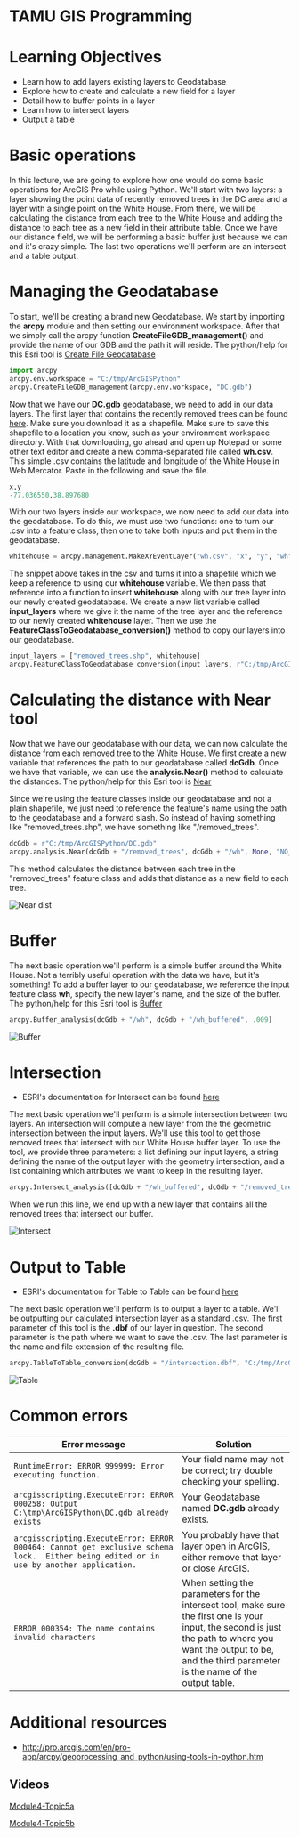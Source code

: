 # TAMU GIS Programming
# Learning Objectives
- Learn how to add layers existing layers to Geodatabase
- Explore how to create and calculate a new field for a layer
- Detail how to buffer points in a layer
- Learn how to intersect layers
- Output a table 
# Basic operations
In this lecture, we are going to explore how one would do some basic operations for ArcGIS Pro while using Python. We'll start with two layers: a layer showing the point data of recently removed trees in the DC area and a layer with a single point on the White House. From there, we will be calculating the distance from each tree to the White House and adding the distance to each tree as a new field in their attribute table. Once we have our distance field, we will be performing a basic buffer just because we can and it's crazy simple. The last two operations we'll perform are an intersect and a table output.
# Managing the Geodatabase
To start, we'll be creating a brand new Geodatabase. We start by importing the **arcpy** module and then setting our environment workspace. After that we simply call the arcpy function **CreateFileGDB_management()** and provide the name of our GDB and the path it will reside. The python/help for this Esri tool is [Create File Geodatabase](http://pro.arcgis.com/en/pro-app/tool-reference/data-management/create-file-gdb.htm)
>
```python
import arcpy
arcpy.env.workspace = "C:/tmp/ArcGISPython"
arcpy.CreateFileGDB_management(arcpy.env.workspace, "DC.gdb")
```
>
Now that we have our **DC.gdb** geodatabase, we need to add in our data layers. The first layer that contains the recently removed trees can be found [here](http://hub.arcgis.com/datasets/53b4afcee29a470e858d0c60bd70b35b_28). Make sure you download it as a shapefile. Make sure to save this shapefile to a location you know, such as your environment workspace directory. With that downloading, go ahead and open up Notepad or some other text editor and create a new comma-separated file called **wh.csv**. This simple .csv contains the latitude and longitude of the White House in Web Mercator. Paste in the following and save the file.
>
```python
x,y
-77.036550,38.897680
```
>
With our two layers inside our workspace, we now need to add our data into the geodatabase. To do this, we must use two functions: one to turn our .csv into a feature class, then one to take both inputs and put them in the geodatabase.
>
```python
whitehouse = arcpy.management.MakeXYEventLayer("wh.csv", "x", "y", "wh")
```
>
The snippet above takes in the csv and turns it into a shapefile which we keep a reference to using our **whitehouse** variable. We then pass that reference into a function to insert **whitehouse** along with our tree layer into our newly created geodatabase. We create a new list variable called **input_layers** where we give it the name of the tree layer and the reference to our newly created **whitehouse** layer. Then we use the **FeatureClassToGeodatabase_conversion()** method to copy our layers into our geodatabase.
>
```python
input_layers = ["removed_trees.shp", whitehouse]
arcpy.FeatureClassToGeodatabase_conversion(input_layers, r"C:/tmp/ArcGISPython/DC.gdb")
```
>
# Calculating the distance with Near tool
Now that we have our geodatabase with our data, we can now calculate the distance from each removed tree to the White House. We first create a new variable that references the path to our geodatabase called **dcGdb**. Once we have that variable, we can use the **analysis.Near()** method to calculate the distances. The python/help for this Esri tool is [Near](http://pro.arcgis.com/en/pro-app/tool-reference/analysis/near.htm)
>
Since we're using the feature classes inside our geodatabase and not a plain shapefile, we just need to reference the feature's name using the path to the geodatabase and a forward slash. So instead of having something like "removed_trees.shp", we have something like "/removed_trees".
>
```python
dcGdb = r"C:/tmp/ArcGISPython/DC.gdb"
arcpy.analysis.Near(dcGdb + "/removed_trees", dcGdb + "/wh", None, "NO_LOCATION", "NO_ANGLE", "PLANAR")
```
>
This method calculates the distance between each tree in the "removed_trees" feature class and adds that distance as a new field to each tree.
>
![Near dist](../images/modules/near_dist.png)
>

# Buffer
The next basic operation we'll perform is a simple buffer around the White House. Not a terribly useful operation with the data we have, but it's something! To add a buffer layer to our geodatabase, we reference the input feature class **wh**, specify the new layer's name, and the size of the buffer. The python/help for this Esri tool is [Buffer](http://pro.arcgis.com/en/pro-app/tool-reference/analysis/buffer.htm)
>
```python
arcpy.Buffer_analysis(dcGdb + "/wh", dcGdb + "/wh_buffered", .009)
```
>
>
![Buffer](../images/modules/16/buffer_bg.png)
>

# Intersection
- ESRI's documentation for Intersect can be found [here](http://pro.arcgis.com/en/pro-app/tool-reference/analysis/intersect.htm)
>
The next basic operation we'll perform is a simple intersection between two layers. An intersection will compute a new layer from the the geometric intersection between the input layers. We'll use this tool to get those removed trees that intersect with our White House buffer layer. To use the tool, we provide three parameters: a list defining our input layers, a string defining the name of the output layer with the geometry intersection, and a list containing which attributes we want to keep in the resulting layer.
>
```python
arcpy.Intersect_analysis([dcGdb + "/wh_buffered", dcGdb + "/removed_trees"], dcGdb + "/intersection", "ALL")
```
>
When we run this line, we end up with a new layer that contains all the removed trees that intersect our buffer.
>
![Intersect](../images/modules/16/intersection.png)
>
# Output to Table
- ESRI's documentation for Table to Table can be found [here](http://pro.arcgis.com/en/pro-app/tool-reference/conversion/table-to-table.htm)
>
The next basic operation we'll perform is to output a layer to a table. We'll be outputting our calculated intersection layer as a standard .csv. The first parameter of this tool is the **.dbf** of our layer in question. The second parameter is the path where we want to save the .csv. The last parameter is the name and file extension of the resulting file.
>
```python
arcpy.TableToTable_conversion(dcGdb + "/intersection.dbf", "C:/tmp/ArcGISPython", "intersection.csv")
```
>
>
![Table](../images/modules/16/table.png)
>

# Common errors
>
Error message | Solution
--- | ---
`RuntimeError: ERROR 999999: Error executing function.` | Your field name may not be correct; try double checking your spelling.
`arcgisscripting.ExecuteError: ERROR 000258: Output C:\tmp\ArcGISPython\DC.gdb already exists` | Your Geodatabase named **DC.gdb** already exists.
`arcgisscripting.ExecuteError: ERROR 000464: Cannot get exclusive schema lock.  Either being edited or in use by another application.` | You probably have that layer open in ArcGIS, either remove that layer or close ArcGIS.
`ERROR 000354: The name contains invalid characters` | When setting the parameters for the intersect tool, make sure the first one is your input, the second is just the path to where you want the output to be, and the third parameter is the name of the output table.

# Additional resources
- http://pro.arcgis.com/en/pro-app/arcpy/geoprocessing_and_python/using-tools-in-python.htm


## Videos
[Module4-Topic5a](https://youtu.be/DSMeKs4pEA4)
>
[Module4-Topic5b](https://youtu.be/MyBsC6omxL4)
